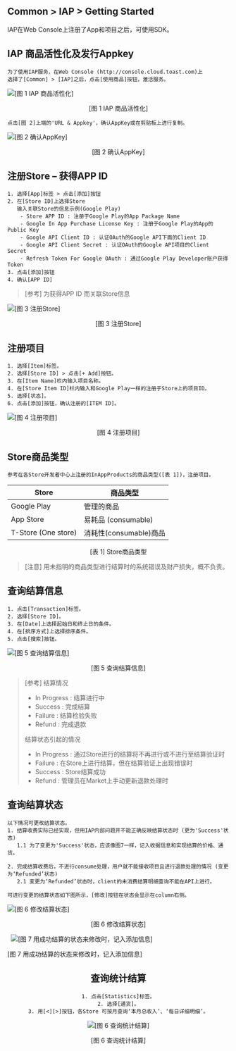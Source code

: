 Common &gt; IAP &gt; Getting Started
------------------------------------

IAP在Web Console上注册了App和项目之后，可使用SDK。

## IAP 商品活性化及发行Appkey 

```
为了使用IAP服务，在Web Console (http://console.cloud.toast.com)上
选择了[Common] > [IAP]之后，点击[使用商品]按钮，激活服务。
```

![[图 1 IAP 商品活性化]](http://static.toastoven.net/prod_iap/iap_n_30.png)

<center>[图 1 IAP 商品活性化]</center>

```
点击[图 2]上端的'URL & Appkey'，确认AppKey或在剪贴板上进行复制。
```

![[图 2 确认AppKey]](http://static.toastoven.net/prod_iap/iap_n_31.png)
<center>[图 2 确认AppKey]</center>

## 注册Store – 获得APP ID 

```
1. 选择[App]标签 > 点击[添加]按钮
2. 在[Store ID]上选择Store
   输入关联Store的信息示例(Google Play)  
    - Store APP ID : 注册于Google Play的App Package Name 
    - Google In App Purchase License Key : 注册于Google Play的App的Public Key  
    - Google API Client ID : 认证OAuth的Google API下面的Client ID  
    - Google API Client Secret : 认证OAuth的Google API项目的Client Secret  
    - Refresh Token For Google OAuth : 通过Google Play Developer账户获得Token  
3. 点击[添加]按钮  
4. 确认[APP ID]
```

> [参考]
> 为获得APP ID 而关联Store信息

![[图 3 注册Store]](http://static.toastoven.net/prod_iap/iap_n_32.png)

<center>[图 3 注册Store]</center>

## 注册项目

```
1. 选择[Item]标签。
2. 选择[Store ID] > 点击[+ Add]按钮。 
3. 在[Item Name]栏内输入项目名称。 
4. 在[Store Item ID]栏内输入和Google Play一样的注册于Store上的项目ID。
5. 选择[状态]。
6. 点击[添加]按钮，确认注册的[ITEM ID]。
```

![[图 4 注册项目]](http://static.toastoven.net/prod_iap/iap_n_33.png)

<center>[图 4 注册项目]</center>

## Store商品类型

```
参考在各Store开发者中心上注册的InAppProducts的商品类型([表 1])，注册项目。
```

|Store  | 商品类型 |
|---|---|
|Google Play|           管理的商品|
|App Store  |           易耗品 (consumable)|
|T-Store (One store)|   消耗性(consumable)商品|

<center>[表 1] Store商品类型</center>

> [注意]
> 用未指明的商品类型进行结算时的系统错误及财产损失，概不负责。

## 查询结算信息

```
1. 点击[Transaction]标签。
2. 选择[Store ID]。
3. 在[Date]上选择起始日和终止日的条件。  
4. 在[排序方式]上选择排序条件。
5. 点击[搜索]按钮。
```

![[图 5 查询结算信息]](http://static.toastoven.net/prod_iap/iap_n_44.png)

<center>[图 5 查询结算信息]</center>

> [参考] 
> 结算情况
> - In Progress : 结算进行中
> - Success : 完成结算
> - Failure : 结算检验失败
> - Refund : 完成退款
>
> 结算状态引起的情况
> - In Progress : 通过Store进行的结算将不再进行或不进行至结算验证时
> - Failure : 在Store上进行结算，但在结算验证上出现错误时
> - Success : Store结算成功 
> - Refund : 管理员在Market上手动更新退款处理时

## 查询结算状态

```
以下情况可更改结算状态。
1. 结算收费实际已经实现，但用IAP内部问题并不能正确反映结算状态时 (更为'Success'状态)
   1.1 为了变更为'Success'状态，应该像图7一样，记入收据信息和实现结算的价格、通货。

2. 完成结算收费后，不进行consume处理，用户就不能接收项目且进行退款处理的情况 (变更为‘Refunded’状态)
   2.1 变更为‘Refunded’状态时，client的未消费结算明细查询不能在API上进行。

可进行变更的结算状态如下图所示，[修改]按钮在状态会显示在column右侧。
```

![[图 6 修改结算状态]](http://static.toastoven.net/prod_iap/iap_45.png)
<center>[图 6 修改结算状态]</center>

 
![[图 7 用成功结算的状态来修改时，记入添加信息]](http://static.toastoven.net/prod_iap/iap_46.PNG)
</center>[图 7 用成功结算的状态来修改时，记入添加信息]<center>

## 查询统计结算

```
1. 点击[Statistics]标签。
2. 选择[通货]。
3. 用[<][>]按钮，各Store 可按月查询‘本月总收入’、‘每日详细明细’。
```

![[图 6 查询统计结算]](http://static.toastoven.net/prod_iap/iap_n_35.png)

<center>[图 6 查询统计结算]</center>
